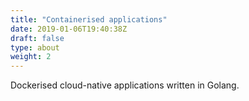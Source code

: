 ```yaml
---
title: "Containerised applications"
date: 2019-01-06T19:40:38Z
draft: false
type: about
weight: 2
---
```


Dockerised cloud-native applications written in Golang.
